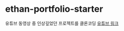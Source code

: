 # ethan-portfolio-starter

유튜브 동영상 중 인상깊었던 프로젝트를 클론코딩
[유튜브 링크](https://www.youtube.com/watch?v=qp0-L_M3Ad4&list=PLxx6ylGSs0tJFuk6ZuAUdF3v5n5ruEneE)
